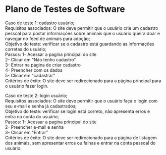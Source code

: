 # Plano de Testes de Software

Caso de teste 1: cadastro usuário; <br/>
Requisitos associados: O site deve permitir que o usuário crie um cadastro pessoal para postar informações sobre animais que o usuário queira doar e navegar no feed de animais para adoção; <br/>
Objetivo do teste: verificar se o cadastro está guardando as informações corretas do usuário;<br/>
Passos: 1- Acessar a pagina principal do site <br/>
        2- Clicar em "Não tenho cadastro" <br/>
        3- Entrar na página de criar cadastro <br/>
        4- Preencher com os dados <br/>
        5- Clicar em "cadastrar" <br/>
Critérios de êxito: O site deve ser redirecionado para a página principal para o usuário fazer login. <br/> 

Caso de teste 2: login usuário; <br/>
Requisitos associados: O site deve permitir que o usuário faça o login com seu e-mail e senha já cadastrados; <br/>
Objetivo do teste: verificar se login está correto, não apresenta erros e entra na conta do usuário; <br/>
Passos: 1- Acessar a pagina principal do site <br/>
        2- Preencher e-mail e senha <br/>
        3- Clicar em "Entrar" <br/>
Critérios de êxito: O site deve ser redirecionado para a página de listagem dos animais, sem apresentar erros ou falhas e entrar na conta pessoal do usuário.
